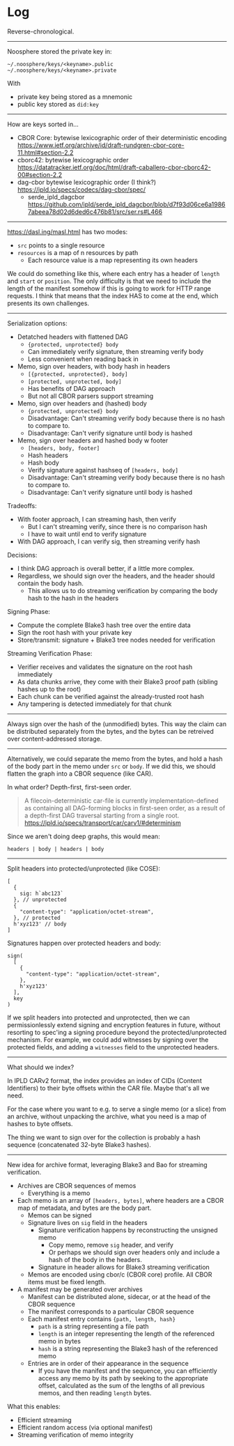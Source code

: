 # Log

Reverse-chronological.

---

Noosphere stored the private key in:

```
~/.noosphere/keys/<keyname>.public
~/.noosphere/keys/<keyname>.private
```

With
- private key being stored as a mnemonic
- public key stored as `did:key`

---

How are keys sorted in...

- CBOR Core: bytewise lexicographic order of their deterministic encoding <https://www.ietf.org/archive/id/draft-rundgren-cbor-core-11.html#section-2.2>
- cborc42: bytewise lexicographic order <https://datatracker.ietf.org/doc/html/draft-caballero-cbor-cborc42-00#section-2.2>
- dag-cbor bytewise lexicographic order (I think?) <https://ipld.io/specs/codecs/dag-cbor/spec/>
  - serde_ipld_dagcbor <https://github.com/ipld/serde_ipld_dagcbor/blob/d7f93d06ce6a19867abeea78d02d6ded6c476b81/src/ser.rs#L466>

---

https://dasl.ing/masl.html has two modes:

- `src` points to a single resource
- `resources` is a map of n resources by path
  - Each resource value is a map representing its own headers

We could do something like this, where each entry has a header of `length` and `start` or `position`. The only difficulty is that we need to include the length of the manifest somehow if this is going to work for HTTP range requests. I think that means that the index HAS to come at the end, which presents its own challenges.

---

Serialization options:

- Detatched headers with flattened DAG
  - `{protected, unprotected} body`
  - Can immediately verify signature, then streaming verify body
  - Less convenient when reading back in
- Memo, sign over headers, with body hash in headers
  - `[{protected, unprotected}, body]`
  - `[protected, unprotected, body]`
  - Has benefits of DAG approach
  - But not all CBOR parsers support streaming
- Memo, sign over headers and (hashed) body
  - `{protected, unprotected} body`
  - Disadvantage: Can't streaming verify body because there is no hash to
    compare to.
  - Disadvantage: Can't verify signature until body is hashed
- Memo, sign over headers and hashed body w footer
  - `[headers, body, footer]`
  - Hash headers
  - Hash body
  - Verify signature against hashseq of `[headers, body]`
  - Disadvantage: Can't streaming verify body because there is no hash to
    compare to.
  - Disadvantage: Can't verify signature until body is hashed

Tradeoffs:

- With footer approach, I can streaming hash, then verify
  - But I can't streaming verify, since there is no comparison hash
  - I have to wait until end to verify signature
- With DAG approach, I can verify sig, then streaming verify hash

Decisions:

- I think DAG approach is overall better, if a little more complex.
- Regardless, we should sign over the headers, and the header should contain the body hash.
  - This allows us to do streaming verification by comparing the body hash to the hash in the headers

Signing Phase:

- Compute the complete Blake3 hash tree over the entire data
- Sign the root hash with your private key
- Store/transmit: signature + Blake3 tree nodes needed for verification

Streaming Verification Phase:

- Verifier receives and validates the signature on the root hash immediately
- As data chunks arrive, they come with their Blake3 proof path (sibling hashes up to the root)
- Each chunk can be verified against the already-trusted root hash
- Any tampering is detected immediately for that chunk

---

Always sign over the hash of the (unmodified) bytes. This way the claim can be distributed separately from the bytes, and the bytes can be retreived over content-addressed storage.

---

Alternatively, we could separate the memo from the bytes, and hold a hash of the body part in the memo under `src` or `body`. If we did this, we should flatten the graph into a CBOR sequence (like CAR).

In what order? Depth-first, first-seen order.

> A filecoin-deterministic car-file is currently implementation-defined as containing all DAG-forming blocks in first-seen order, as a result of a depth-first DAG traversal starting from a single root. <https://ipld.io/specs/transport/car/carv1/#determinism>

Since we aren't doing deep graphs, this would mean:

```
headers | body | headers | body
```

---

Split headers into protected/unprotected (like COSE):

```
[
  {
    sig: h`abc123`
  }, // unprotected
  {
    "content-type": "application/octet-stream",
  }, // protected
  h'xyz123' // body
]
```

Signatures happen over protected headers and body:

```
sign(
  [
    {
      "content-type": "application/octet-stream",
    },
    h'xyz123'
  ],
  key
)
```

If we split headers into protected and unprotected, then we can permissionlessly extend signing and encryption features in future, without resorting to spec'ing a signing procedure beyond the protected/unprotected mechanism. For example, we could add witnesses by signing over the protected fields, and adding a `witnesses` field to the unprotected headers.

---

What should we index?

In IPLD CARv2 format, the index provides an index of CIDs (Content Identifiers) to their byte offsets within the CAR file. Maybe that's all we need.

For the case where you want to e.g. to serve a single memo (or a slice) from an archive, without unpacking the archive, what you need is a map of hashes to byte offsets.

The thing we want to sign over for the collection is probably a hash sequence (concatenated 32-byte Blake3 hashes).

---

New idea for archive format, leveraging Blake3 and Bao for streaming verification.

- Archives are CBOR sequences of memos
  - Everything is a memo
- Each memo is an array of `[headers, bytes]`, where headers are a CBOR map of metadata, and bytes are the body part.
  - Memos can be signed
  - Signature lives on `sig` field in the headers
    - Signature verification happens by reconstructing the unsigned memo
      - Copy memo, remove `sig` header, and verify
      - Or perhaps we should sign over headers only and include a hash of the body in the headers.
    - Signature in header allows for Blake3 streaming verification
  - Memos are encoded using cbor/c (CBOR core) profile. All CBOR items must be fixed length.
- A manifest may be generated over archives
  - Manifest can be distributed alone, sidecar, or at the head of the CBOR sequence
  - The manifest corresponds to a particular CBOR sequence
  - Each manifest entry contains `{path, length, hash}`
    - `path` is a string representing a file path
    - `length` is an integer representing the length of the referenced memo in bytes
    - `hash` is a string representing the Blake3 hash of the referenced memo
  - Entries are in order of their appearance in the sequence
    - If you have the manifest and the sequence, you can efficiently access any memo by its path by seeking to the appropriate offset, calculated as the sum of the lengths of all previous memos, and then reading `length` bytes.

What this enables:

- Efficient streaming
- Efficient random access (via optional manifest)
- Streaming verification of memo integrity
